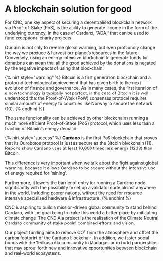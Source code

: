 # A blockchain solution for good

For CNC, one key aspect of securing a decentralised blockchain network via Proof-of-Stake (PoS), is the ability to generate income in the form of the underlying currency, in the case of Cardano, “ADA,” that can be used to fund exceptional charity projects.&#x20;

Our aim is not only to reverse global warming, but even profoundly change the way we produce & harvest our planet’s resources in the future. Conversely, using an energy intensive blockchain to generate funds for donations can mean that all the good achieved by the donations is negated by the negative impacts of using that blockchain.

{% hint style="warning" %}
Bitcoin is a first generation blockchain and a profound technological achievement that has given birth to the next evolution of finance and governance. As in many cases, the first iteration of a new technology is typically not perfect, in the case of  Bitcoin it is well understood that the Proof-of-Work (PoW) consensus protocol requires similar amounts of energy to countries like Norway to secure the network (10).
{% endhint %}

The same functionality can be achieved by other blockchains running a much more efficient Proof-of-Stake (PoS) protocol, which uses less than a fraction of Bitcoin’s energy demand.

{% hint style="success" %}
**Cardano** is the first PoS blockchain that proves that its Ouroboros protocol is just as secure as the Bitcoin blockchain (11). Reports show Cardano uses at least 10,000 times less energy (12,13) than Bitcoin.&#x20;

This difference is very important when we talk about the fight against global warming, because it allows Cardano to be secure without the intensive use of energy required for ‘mining’.&#x20;

Furthermore, it lowers the barrier of entry for running a Cardano node significantly with the possibility to set up a validator node almost anywhere in the world, including poorer nations, without the need for resource intensive specialised hardware & infrastructure.
{% endhint %}

CNC is aspiring to build a mission-driven global community to stand behind Cardano, with the goal being to make this world a better place by mitigating climate change. The CNC Ala project is the realisation  of the Climate Neutral Cardano community of stake pools' combined efforts and vision.

Our project funding aims to remove CO² from the atmosphere and offset the carbon footprint of the Cardano blockchain. In addition, we foster social  bonds with the Tetikasa Ala community in Madagascar to build partnerships that may sprout forth new and innovative opportunities between blockchain and real-world ecosystems.
